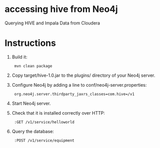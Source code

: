 # accessing hive from Neo4j
Querying HIVE and Impala Data from Cloudera

# Instructions

1. Build it:

        mvn clean package

2. Copy target/hive-1.0.jar to the plugins/ directory of your Neo4j server.

3. Configure Neo4j by adding a line to conf/neo4j-server.properties:

        org.neo4j.server.thirdparty_jaxrs_classes=com.hive=/v1
       
4. Start Neo4j server.

5. Check that it is installed correctly over HTTP:

        :GET /v1/service/helloworld
        
6. Query the database:
        
        :POST /v1/service/equipment
